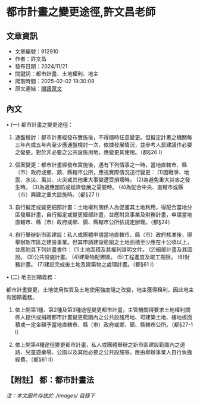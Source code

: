 # 都市計畫之變更途徑,許文昌老師

## 文章資訊
- 文章編號：912910
- 作者：許文昌
- 發布日期：2024/11/21
- 關鍵詞：都市計畫、土地權利、地主
- 爬取時間：2025-02-02 19:30:09
- 原文連結：[閱讀原文](https://real-estate.get.com.tw/Columns/detail.aspx?no=912910)

## 內文
• (一) 都市計畫之變更途徑：

1. 通盤檢討：都市計畫經發布實施後，不得隨時任意變更。但擬定計畫之機關每三年內或五年內至少應通盤檢討一次，依據發展情況，並參考人民建議作必要之變更。對於非必要之公共設施用地，應變更其使用。（都§26 I）

2. 個案變更：都市計畫經發布實施後，遇有下列情事之一時，當地直轄市、縣（市）政府或鄉、鎮、縣轄市公所，應視實際情況迅行變更： (1)因戰爭、地震、水災、風災、火災或其他重大事變遭受損壞時。 (2)為避免重大災害之發生時。 (3)為適應國防或經濟發展之需要時。 (4)為配合中央、直轄市或縣（市）興建之重大設施時。（都§27 I）

3. 自行擬定或變更細部計畫：土地權利關係人為促進其土地利用，得配合當地分區發展計畫，自行擬定或變更細部計畫，並應附具事業及財務計畫，申請當地直轄市、縣（市）政府或鄉、鎮、縣轄市公所依規定辦理。（都§24）

4. 自行舉辦新市區建設：私人或團體申請當地直轄市、縣（市）政府核准後，得舉辦新市區之建設事業。但其申請建設範圍之土地面積至少應在十公頃以上，並應附具下列計畫書件： (1)土地面積及其權利證明文件。 (2)細部計畫及其圖說。 (3)公共設施計畫。 (4)建築物配置圖。 (5)工程進度及竣工期限。 (6)財務計畫。 (7)建設完成後土地及建築物之處理計畫。（都§61 I）

• (二) 地主回饋義務：

都市計畫變更，土地使用性質及土地使用強度隨之改變，地主獲得租利，因此地主有回饋義務。

1. 依上開第1種、第2種及第3種途徑變更都市計畫，主管機關得要求土地權利關係人提供或捐贈都市計畫變更範圍內之公共設施用地、可建築土地、樓地板面積或一定金額予當地直轄市、縣（市）政府或鄉、鎮、縣轄市公所。（都§27-1 I）

2. 依上開第4種途徑變更都市計畫，私人或團體舉辦之新市區建設範圍內之道路、兒童遊樂場、公園以及其他必要之公共設施等，應由舉辦事業人自行負擔經費。（都§61 II）

【附註】 都：都市計畫法
---
*注：本文圖片存放於 ./images/ 目錄下*
